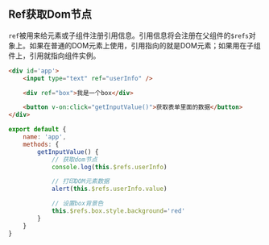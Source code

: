 ## Ref获取Dom节点

`ref`被用来给元素或子组件注册引用信息。引用信息将会注册在父组件的`$refs`对象上。如果在普通的DOM元素上使用，引用指向的就是DOM元素；如果用在子组件上，引用就指向组件实例。

```html
<div id='app'>
	<input type="text" ref="userInfo" />

	<div ref="box">我是一个box</div>

	<button v-on:click="getInputValue()">获取表单里面的数据</button>
</div>
```

```javascript
export default {
	name: 'app',
	methods: {
		getInputValue() {
			// 获取dom节点
			console.log(this.$refs.userInfo)

			// 打印DOM元素数据
			alert(this.$refs.userInfo.value)

			// 设置box背景色
			this.$refs.box.style.background='red'
		}
	}
}
```